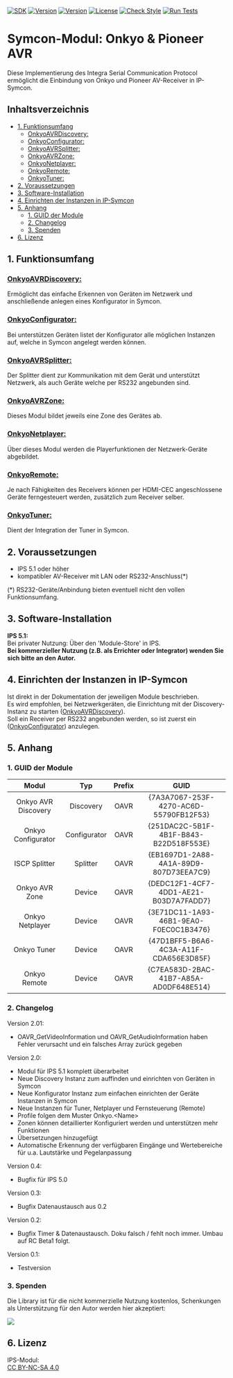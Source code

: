 [![SDK](https://img.shields.io/badge/Symcon-PHPModul-red.svg)](https://www.symcon.de/service/dokumentation/entwicklerbereich/sdk-tools/sdk-php/)
[![Version](https://img.shields.io/badge/Modul%20Version-2.00-blue.svg)]()
[![Version](https://img.shields.io/badge/Symcon%20Version-5.1%20%3E-green.svg)](https://www.symcon.de/forum/threads/30857-IP-Symcon-5-1-%28Stable%29-Changelog)
[![License](https://img.shields.io/badge/License-CC%20BY--NC--SA%204.0-green.svg)](https://creativecommons.org/licenses/by-nc-sa/4.0/)
[![Check Style](https://github.com/Nall-chan/OnkyoAVR/workflows/Check%20Style/badge.svg)](https://github.com/Nall-chan/OnkyoAVR/actions) [![Run Tests](https://github.com/Nall-chan/OnkyoAVR/workflows/Run%20Tests/badge.svg)](https://github.com/Nall-chan/OnkyoAVR/actions) 

# Symcon-Modul: Onkyo & Pioneer AVR <!-- omit in toc -->

Diese Implementierung des Integra Serial Communication Protocol 
ermöglicht die Einbindung von Onkyo und Pioneer AV-Receiver in IP-Symcon.  



## Inhaltsverzeichnis <!-- omit in toc -->
- [1. Funktionsumfang](#1-funktionsumfang)
  - [OnkyoAVRDiscovery:](#onkyoavrdiscovery)
  - [OnkyoConfigurator:](#onkyoconfigurator)
  - [OnkyoAVRSplitter:](#onkyoavrsplitter)
  - [OnkyoAVRZone:](#onkyoavrzone)
  - [OnkyoNetplayer:](#onkyonetplayer)
  - [OnkyoRemote:](#onkyoremote)
  - [OnkyoTuner:](#onkyotuner)
- [2. Voraussetzungen](#2-voraussetzungen)
- [3. Software-Installation](#3-software-installation)
- [4. Einrichten der Instanzen in IP-Symcon](#4-einrichten-der-instanzen-in-ip-symcon)
- [5. Anhang](#5-anhang)
  - [1. GUID der Module](#1-guid-der-module)
  - [2. Changelog](#2-changelog)
  - [3. Spenden](#3-spenden)
- [6. Lizenz](#6-lizenz)
## 1. Funktionsumfang

### [OnkyoAVRDiscovery:](OnkyoAVRDiscovery/)
Ermöglicht das einfache Erkennen von Geräten im Netzwerk und anschließende anlegen eines Konfigurator in Symcon.
### [OnkyoConfigurator:](OnkyoConfigurator/)
Bei unterstützen Geräten listet der Konfigurator alle möglichen Instanzen auf, welche in Symcon angelegt werden können.
### [OnkyoAVRSplitter:](OnkyoAVRSplitter/)
Der Splitter dient zur Kommunikation mit dem Gerät und unterstützt Netzwerk, als auch Geräte welche per RS232 angebunden sind.
### [OnkyoAVRZone:](OnkyoAVRZone/)
Dieses Modul bildet jeweils eine Zone des Gerätes ab.
### [OnkyoNetplayer:](OnkyoNetplayer/)
Über dieses Modul werden die Playerfunktionen der Netzwerk-Geräte abgebildet.
### [OnkyoRemote:](OnkyoRemote/)
Je nach Fähigkeiten des Receivers können per HDMI-CEC angeschlossene Geräte ferngesteuert werden, zusätzlich zum Receiver selber.
### [OnkyoTuner:](OnkyoTuner/)
Dient der Integration der Tuner in Symcon.

## 2. Voraussetzungen

 - IPS 5.1 oder höher
 - kompatibler AV-Receiver mit LAN oder RS232-Anschluss(*)
 
 (*) RS232-Geräte/Anbindung bieten eventuell nicht den vollen Funktionsumfang.  
## 3. Software-Installation

**IPS 5.1:**  
   Bei privater Nutzung:
     Über den 'Module-Store' in IPS.  
   **Bei kommerzieller Nutzung (z.B. als Errichter oder Integrator) wenden Sie sich bitte an den Autor.**  


## 4. Einrichten der Instanzen in IP-Symcon

Ist direkt in der Dokumentation der jeweiligen Module beschrieben.  
Es wird empfohlen, bei Netzwerkgeräten, die Einrichtung mit der Discovery-Instanz zu starten ([OnkyoAVRDiscovery](OnkyoAVRDiscovery/)).  
Soll ein Receiver per RS232 angebunden werden, so ist zuerst ein ([OnkyoConfigurator](OnkyoConfigurator/)) anzulegen.  

## 5. Anhang

###  1. GUID der Module
 
 
|        Modul        |     Typ      | Prefix |                  GUID                  |
| :-----------------: | :----------: | :----: | :------------------------------------: |
| Onkyo AVR Discovery |  Discovery   |  OAVR  | {7A3A7067-253F-4270-AC6D-55790FB12F53} |
| Onkyo Configurator  | Configurator |  OAVR  | {251DAC2C-5B1F-4B1F-B843-B22D518F553E} |
|    ISCP Splitter    |   Splitter   |  OAVR  | {EB1697D1-2A88-4A1A-89D9-807D73EEA7C9} |
|   Onkyo AVR Zone    |    Device    |  OAVR  | {DEDC12F1-4CF7-4DD1-AE21-B03D7A7FADD7} |
|   Onkyo Netplayer   |    Device    |  OAVR  | {3E71DC11-1A93-46B1-9EA0-F0EC0C1B3476} |
|     Onkyo Tuner     |    Device    |  OAVR  | {47D1BFF5-B6A6-4C3A-A11F-CDA656E3D85F} |
|    Onkyo Remote     |    Device    |  OAVR  | {C7EA583D-2BAC-41B7-A85A-AD0DF648E514} |

### 2. Changelog

 Version 2.01:  
 - OAVR_GetVideoInformation und OAVR_GetAudioInformation haben Fehler verursacht und ein falsches Array zurück gegeben  

 Version 2.0:  
 - Modul für IPS 5.1 komplett überarbeitet  
 - Neue Discovery Instanz zum auffinden und einrichten von Geräten in Symcon  
 - Neue Konfigurator Instanz zum einfachen einrichten der Geräte Instanzen in Symcon  
 - Neue Instanzen für Tuner, Netplayer und Fernsteuerung (Remote)  
 - Profile folgen dem Muster Onkyo.\<Name\>  
 - Zonen können detaillierter Konfiguriert werden und unterstützen mehr Funktionen  
 - Übersetzungen hinzugefügt  
 - Automatische Erkennung der verfügbaren Eingänge und Wertebereiche für u.a. Lautstärke und Pegelanpassung  

 Version 0.4:  
 - Bugfix für IPS 5.0  

 Version 0.3:  
 - Bugfix Datenaustausch aus 0.2  

 Version 0.2:  
 - Bugfix Timer & Datenaustausch. Doku falsch / fehlt noch immer. Umbau auf RC Beta1 folgt.  

 Version 0.1:  
 - Testversion  


### 3. Spenden  
  
  Die Library ist für die nicht kommerzielle Nutzung kostenlos, Schenkungen als Unterstützung für den Autor werden hier akzeptiert:  

<a href="https://www.paypal.com/donate?hosted_button_id=G2SLW2MEMQZH2" target="_blank"><img src="https://www.paypalobjects.com/de_DE/DE/i/btn/btn_donate_LG.gif" border="0" /></a>

## 6. Lizenz

  IPS-Modul:  
  [CC BY-NC-SA 4.0](https://creativecommons.org/licenses/by-nc-sa/4.0/)  